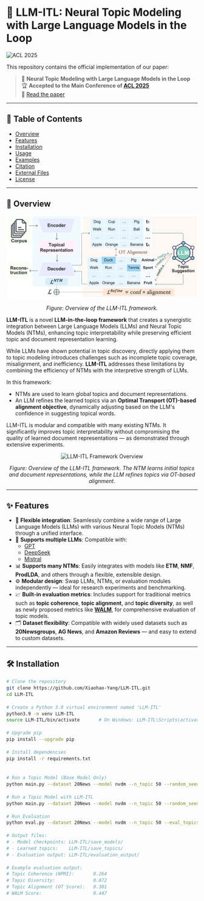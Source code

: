 # 🧠 LLM-ITL: Neural Topic Modeling with Large Language Models in the Loop

![ACL 2025](https://img.shields.io/badge/ACL%202025-Main%20Conference-blueviolet)

This repository contains the official implementation of our paper:

> 📄 **Neural Topic Modeling with Large Language Models in the Loop**  
> 🏆 **Accepted to the Main Conference of [ACL 2025](https://2025.aclweb.org/)**  
> 🔗 [Read the paper](https://arxiv.org/abs/2411.08534) 

---

## 📂 Table of Contents

- [Overview](#-overview)
- [Features](#-features)
- [Installation](#-installation)
- [Usage](#-usage)
- [Examples](#-examples)
- [Citation](#-citation)
- [External Files](#-external-files)
- [License](#-license)

---

## 📖 Overview
<p align="center">
  <img src="overview.png" alt="LLM-ITL Framework Diagram" width="600"/>
</p>

<p align="center">
  <em>Figure: Overview of the LLM-ITL framework.</em>
</p>

**LLM-ITL** is a novel **LLM-in-the-loop framework** that creates a synergistic integration between Large Language Models (LLMs) and Neural Topic Models (NTMs), enhancing topic interpretability while preserving efficient topic and document representation learning.

While LLMs have shown potential in topic discovery, directly applying them to topic modeling introduces challenges such as incomplete topic coverage, misalignment, and inefficiency. **LLM-ITL** addresses these limitations by combining the efficiency of NTMs with the interpretive strength of LLMs.

In this framework:
- NTMs are used to learn global topics and document representations.
- An LLM refines the learned topics via an **Optimal Transport (OT)-based alignment objective**, dynamically adjusting based on the LLM's confidence in suggesting topical words.

LLM-ITL is modular and compatible with many existing NTMs. It significantly improves topic interpretability without compromising the quality of learned document representations — as demonstrated through extensive experiments.

<p align="center">
  <img src="assets/llm_itl_framework.png" alt="LLM-ITL Framework Overview" width="600"/>
</p>

<p align="center">
  <em>Figure: Overview of the LLM-ITL framework. The NTM learns initial topics and document representations, while the LLM refines topics via OT-based alignment.</em>
</p>

---

## ✨ Features

- 🔄 **Flexible integration**: Seamlessly combine a wide range of Large Language Models (LLMs) with various Neural Topic Models (NTMs) through a unified interface.
- 🧠 **Supports multiple LLMs**: Compatible with:
  - [GPT](https://platform.openai.com/docs/models)
  - [DeepSeek](https://huggingface.co/deepseek-ai)
  - [Mistral](https://huggingface.co/mistralai)
- 📊 **Supports many NTMs**: Easily integrates with models like **ETM**, **NMF**, **ProdLDA**, and others through a flexible, extensible design.
- ⚙️ **Modular design**: Swap LLMs, NTMs, or evaluation modules independently — ideal for research experiments and benchmarking.
- 📈 **Built-in evaluation metrics**: Includes support for traditional metrics such as **topic coherence**, **topic alignment**, and **topic diversity**, as well as newly proposed metrics like [**WALM**](https://your-link-here.com), for comprehensive evaluation of topic models.
- 🗂️ **Dataset flexibility**: Compatible with widely used datasets such as **20Newsgroups**, **AG News**, and **Amazon Reviews** — and easy to extend to custom datasets.

---

## 🛠 Installation

```bash
# Clone the repository
git clone https://github.com/Xiaohao-Yang/LLM-ITL.git
cd LLM-ITL

# Create a Python 3.9 virtual environment named 'LLM-ITL'
python3.9 -m venv LLM-ITL
source LLM-ITL/bin/activate       # On Windows: LLM-ITL\Scripts\activate

# Upgrade pip
pip install --upgrade pip

# Install dependencies
pip install -r requirements.txt


# Run a Topic Model (Base Model Only)
python main.py --dataset 20News --model nvdm --n_topic 50 --random_seed 1

# Run a Topic Model with LLM-ITL
python main.py --dataset 20News --model nvdm --n_topic 50 --random_seed 1 --llm_itl

# Run Evaluation
python eval.py --dataset 20News --model nvdm --n_topic 50 --eval_topics

# Output files:
# - Model checkpoints: LLM-ITL/save_models/
# - Learned topics:    LLM-ITL/save_topics/
# - Evaluation output: LLM-ITL/evaluation_output/

# Example evaluation output:
# Topic Coherence (NPMI):       0.264
# Topic Diversity:              0.872
# Topic Alignment (OT Score):   0.301
# WALM Score:                   0.447

